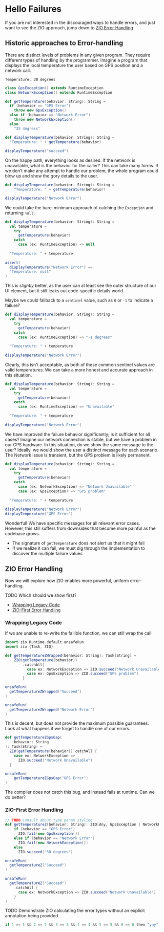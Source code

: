 # Hello Failures

If you are not interested in the discouraged ways to handle errors, and just want to see the ZIO approach, jump down to 
[ZIO Error Handling](#zio-error-handling)

## Historic approaches to Error-handling

There are distinct levels of problems in any given program. They require different types of handling by the programmer. Imagine a program that displays the local temperature the user based on GPS position and a network call.

```text
Temperature: 30 degrees
```

```scala mdoc:fiddler
class GpsException() extends RuntimeException
class NetworkException() extends RuntimeException

def getTemperature(behavior: String): String =
  if (behavior == "GPS Error")
    throw new GpsException()
  else if (behavior == "Network Error")
    throw new NetworkException()
  else
    "35 degress"
```

```scala mdoc:nest
def displayTemperature(behavior: String): String =
  "Temperature: " + getTemperature(behavior)
  
displayTemperature("succeed")
```

On the happy path, everything looks as desired.
If the network is unavailable, what is the behavior for the caller?
This can take many forms.
If we don't make any attempt to handle our problem, the whole program could blow up and show the gory details to the user.

```scala mdoc:nest:crash
def displayTemperature(behavior: String): String =
    "Temperature: " + getTemperature(behavior)

displayTemperature("Network Error")
```

We could take the bare-minimum approach of catching the `Exception` and returning `null`:

```scala mdoc:nest
def displayTemperature(behavior: String): String =
  val temperature =
    try
      getTemperature(behavior)
    catch
      case (ex: RuntimeException) => null
    
  "Temperature: " + temperature
  
assert( 
  displayTemperature("Network Error") == 
  "Temperature: null"
)
```

This is *slightly* better, as the user can at least see the outer structure of our UI element, but it still leaks out code-specific details world.

Maybe we could fallback to a `sentinel` value, such as `0` or `-1` to indicate a failure?

```scala mdoc:nest
def displayTemperature(behavior: String): String =
  val temperature =
    try
      getTemperature(behavior)
    catch
      case (ex: RuntimeException) => "-1 degrees"
    
  "Temperature: " + temperature
  
displayTemperature("Network Error")
```

Clearly, this isn't acceptable, as both of these common sentinel values are valid temperatures.
We can take a more honest and accurate approach in this situation.

```scala mdoc:nest
def displayTemperature(behavior: String): String =
  val temperature =
    try
      getTemperature(behavior)
    catch
      case (ex: RuntimeException) => "Unavailable"
    
  "Temperature: " + temperature
  
displayTemperature("Network Error")
```

We have improved the failure behavior significantly; is it sufficient for all cases?
Imagine our network connection is stable, but we have a problem in our GPS hardware.
In this situation, do we show the same message to the user? Ideally, we would show the user a distinct message for each scenario.
The Network issue is transient, but the GPS problem is likely permanent.

```scala mdoc:nest
def displayTemperature(behavior: String): String =
  val temperature =
    try
      getTemperature(behavior)
    catch
      case (ex: NetworkException) => "Network Unavailable"
      case (ex: GpsException) => "GPS problem"
    
  "Temperature: " + temperature
  
displayTemperature("Network Error")
displayTemperature("GPS Error")
```

Wonderful!
We have specific messages for all relevant error cases. However, this still suffers from downsides that become more painful as the codebase grows.

- The signature of `getTemperature` does not alert us that it might fail
- If we realize it can fail, we must dig through the implementation to discover the multiple failure values

## ZIO Error Handling

Now we will explore how ZIO enables more powerful, uniform error-handling.

TODO Which should we show first?
- [Wrapping Legacy Code](#wrapping-legacy-code)
- [ZIO-First Error Handling](#zio-first-error-handling)

### Wrapping Legacy Code
If we are unable to re-write the fallible function, we can still wrap the call

```scala mdoc
import zio.Runtime.default.unsafeRun
import zio.{Task, ZIO}
```

```scala mdoc:fiddler
def getTemperatureZWrapped(behavior: String): Task[String] =
    ZIO(getTemperature(behavior))
        .catchAll{
          case ex: NetworkException => ZIO.succeed("Network Unavailable")
          case ex: GpsException => ZIO.succeed("GPS problem")
        }
```

```scala mdoc
unsafeRun(
  getTemperatureZWrapped("Succeed")
)
```

```scala mdoc
unsafeRun(
  getTemperatureZWrapped("Network Error")
)
```

This is decent, but does not provide the maximum possible guarantees. Look at what happens if we forget to handle one of our errors.

```scala mdoc:fiddler
def getTemperatureZGpsGap(
    behavior: String
): Task[String] =
  ZIO(getTemperature(behavior)).catchAll {
    case ex: NetworkException =>
      ZIO.succeed("Network Unavailable")
  }
```

```scala mdoc:crash
unsafeRun(
    getTemperatureZGpsGap("GPS Error")
)
```

The compiler does not catch this bug, and instead fails at runtime. Can we do better?

### ZIO-First Error Handling

```scala mdoc:fiddler
// TODO Consult about type param styling
def getTemperatureZ(behavior: String): ZIO[Any, GpsException | NetworkException, String] =
    if (behavior == "GPS Error")
      ZIO.fail(new GpsException())
    else if (behavior == "Network Error")
      ZIO.fail(new NetworkException())
    else
      ZIO.succeed("30 degrees")

unsafeRun(
  getTemperatureZ("Succeed")
)
```

```scala mdoc:fail
unsafeRun(
  getTemperatureZ("Succeed")
    .catchAll {
      case ex: NetworkException => ZIO.succeed("Network Unavailable")
    }
)
```

TODO Demonstrate ZIO calculating the error types without an explicit annotation being provided

```scala mdoc:fiddler
if 1 == 1 && 2 == 2 && 3 == 3 && 4 == 4 && 5 == 5 && 6 == 6 then "yay" else "damn"
```
